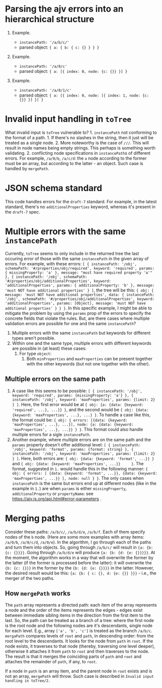 # Parsing the ajv errors into an hierarchical structure
1. Example.
    * `instancePath: '/a/b/c/'`
    * parsed object: `{
        a: {
            b: {
                c: {}
            }
        }
    }`

2. Example.
    * `instancePath: '/a/0/c'`
    * parsed object: `{
        a: [{
            index: 0,
            node: {c: {}}
        }]
    }`

3. Example.
    * `instancePath: '/a/0/1/c'`
    * parsed object: `{
        a: [{
            index: 0,
            node: [{
                index: 1,
                node: {c: {}}
            }]
        }]
    }`

# Invalid input handling in `toTree`
What invalid input is `toTree` vulnerable to?
    1. `instancePath` not conforming to the format of a path.
        1. If there's no slashes in the string, then it just will be treated as a single node.
        2. More noteworthy is the case of `///`. This will result in node names being empty strings. This perhaps is something worth validating.
    2. conflicting node specifications in `instancePath`s of different errors. For example, `/a/0/b`, `/a/c/d`: the `a` node according to the former must be an array, but according to the latter - an object.
        Such case is handled by `mergePath`.

# JSON schema standard
This code handles errors for the `draft-7` standard. For example, in the latest standard, there's no `additionalProperties` keyword, whereas it's present in the `draft-7` spec.

# Multiple errors with the same `instancePath`
Currently, `toTree` seems to only include in the returned tree the last occuring error of those with the same `instancePath` in the given array of errors. For example, with these errors: `[
    {
        instancePath: '/obj',
        schemaPath: '#/properties/obj/required',
        keyword: 'required',
        params: { missingProperty: 'a' },
        message: "must have required property 'a'"
    },
    {
        instancePath: '/obj',
        schemaPath: '#/properties/obj/additionalProperties',
        keyword: 'additionalProperties',
        params: { additionalProperty: 'b' },
        message: 'must NOT have additional properties'
    }
]`, the tree will be this: `{
  obj: {
    message: 'must NOT have additional properties',
    data: {
      instancePath: '/obj',
      schemaPath: '#/properties/obj/additionalProperties',
      keyword: 'additionalProperties',
      params: [Object],
      message: 'must NOT have additional properties'
    }
  }
}`. In this specific example, I might be able to mitigate the problem by using the `params` prop of the errors to specify the concrete fields that violate the rules.
But, are there cases where multiple validation errors are possible for one and the same `instancePath`?
1. Multiple errors with the same `instancePath` but keywords for different types aren't possible.
2. Within one and the same type, multiple errors with different keywords are possible in (at least) these cases:
    1. For type `object`:
        1. Both `minProperties` and `maxProperties` can be present together with the other keywords (but not one together with the other).

## Multiple errors on the same path
1. A case like this seems to be possible: `[
    {
        instancePath: '/obj',
        keyword: 'required',
        params: {missingProperty: 'a'}
    },
    {
        instancePath: '/obj',
        keyword: 'maxProperties',
        params: {limit: 2}
    }
]`. Here, the first error would be at `{
    obj: {a: {data: {keyword: 'required', ...}, ...}}
}`, and the second would be `{
    obj: {data: {keyword: 'maxProperties', ...}, ...}
}`. To handle a case like this, the format could be: `{
    obj: {
        errors: [{data: {keyword: 'maxProperties', ...}, ...}],
        node: {a: {data: {keyword: 'maxProperties', ...}, ...}}
    }
}`. This format could also handle multiple errors for a sigle `instancePath`.
2. Another example, where multiple errors are on the same path and the `params` property doesn't offer additional level: `[
{
    instancePath: '/obj',
    keyword: 'format',
    params: {format: string}
},
{
    instancePath: '/obj',
    keyword: 'maxProperties',
    params: {limit: 2}
}
]`. Here, both errors are: `{
    obj: {data: {keyword: 'format', ...}}
}` and `{
    obj: {data: {keyword: 'maxProperties', ...}}    
}`. The format, suggested in `1.` would handle this in the following manner: `{
    obj: {
        errors: [
            {data: {keyword: 'format', ...}},
            {data: {keyword: 'maxProperties', ...}}
        ],
        node: null
    }
}`.
The only cases when `instancePath` is the same but errors end up at different nodes (like in the example in `1.`) are when `params` is either `missingProperty`, `additionalProperty` or `propertyName`: see https://ajv.js.org/api.html#error-parameters .

# Merging paths
Consider these paths: `/a/b/c/`, `/a/b/d/e`, `/a/b/f`. Each of them specify nodes of the `b` node. (Here are some more examples with array items: `/a/0/b`, `/a/0/c/d`, `/a/0/e`).
In the algorithm, I go through each of the paths and turn them into objects. So, going through `/a/b/c/` will result in `{a: {b: {c: {}}}}`. Going through `/a/b/d/e` will produce `{a: {b: {d: {e: {}}}}}`. At the moment, the algorithm works in a way that will overwrite the former by the latter (if the former is processed before the latter): it will overwrite the `{b: {c: {}}}` in the former by the `{b: {d: {e: {}}}}` in the latter. However, the desired result would be this: `{a: {b: {
    c: {},
    d: {e: {}}
}}}` - i.e., the merger of the two paths.
## How `mergePath` works
The `path` array represents a directed path: each item of the array represents a node and the order of the items represents the edges - edges exist between immediate sibling items in the direction from the first item to the last. So, the path can be treated as a branch of a tree: where the first node is the root node and the following nodes are it's descendants, single node for each level. E.g., array `['a', 'b', 'c']` is treated as the branch `/a/b/c`.
`mergaPath` compares levels of `root` and `path`, in descending order: from the root level to the descendants. It looks for the node from `path` in `root`. If the node exists, it traverses to that node (thereby, traversing one level deeper), otherwise it attaches it from `path` to `root` and then traverses to the node. The result is that it merges the coinciding parts of `path` and `root` and attaches the remainder of `path`, if any, to `root`.

<!-- It attaches the node from `path` to `root` if it doesn't exist in `root`; then it traverses to the node in `root`. -->
<!-- If the branch in `path` is deeper than the corresponding branch in `root`, it will append the remainder of the branch from `path` to `root`. -->
<!--
At each level, if a node from `path` exists in `root`, it proceeds to the next level on that branch `*1`; if the node doesn't exist, it appends it to the branch and proceeds to the next level.
`\*1` possibly, attaching errors from the node in `path` to the one in `root`
-->
<!-- At each level, if a node from `path` doesn't exist in `root`, it adds the node to `root` and proceeds to the next level via that node. -->
<!-- It compares nodes at each of the levels in the given `root` and `path`:

each item of the array is connected to the next one, in the direction from the first item to the last.

it treats `path` array as a directed path of nodes. -->
<!-- It treats the given `path` array as a directed path, in the descending order: the first node in the array is the root node, the second is it's child and so on. It iterates the `path` starting from the root node and .
It parses the given `root` object starting at the root level. -->

If a node in `path` is an array item, and the parent node in `root` exists and is not an array, `mergePath` will throw. Such case is described in `Invalid input handling in toTree/2.`
